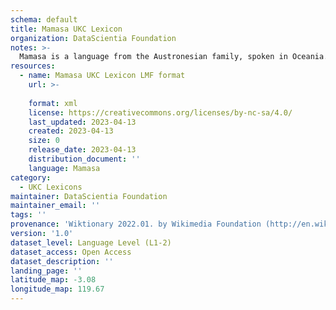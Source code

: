 ```yaml
---
schema: default
title: Mamasa UKC Lexicon
organization: DataScientia Foundation
notes: >-
  Mamasa is a language from the Austronesian family, spoken in Oceania. The UKC Lexicon of Mamasa is represented as a lexico-semantic network. It consists of words, word senses, synsets, as well as sense-level and synset-level relationships.
resources:
  - name: Mamasa UKC Lexicon LMF format
    url: >-
      
    format: xml
    license: https://creativecommons.org/licenses/by-nc-sa/4.0/
    last_updated: 2023-04-13
    created: 2023-04-13
    size: 0
    release_date: 2023-04-13
    distribution_document: ''
    language: Mamasa
category:
  - UKC Lexicons
maintainer: DataScientia Foundation
maintainer_email: ''
tags: ''
provenance: 'Wiktionary 2022.01. by Wikimedia Foundation (http://en.wiktionary.org); Princeton WordNet 2.1 by Princeton University (https://wordnet.princeton.edu)'
version: '1.0'
dataset_level: Language Level (L1-2)
dataset_access: Open Access
dataset_description: ''
landing_page: ''
latitude_map: -3.08
longitude_map: 119.67
---
```

